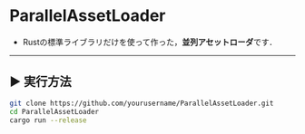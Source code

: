 # ParallelAssetLoader

- Rustの標準ライブラリだけを使って作った，**並列アセットローダ**です．

---


<!--

## 🔍 このプロジェクトでやっていること

- `std::thread` と `mpsc` を使った**並列ファイル読み込み**
- `Instant::now()` を使って読み込み時間を測定し、**逐次 vs 並列**を比較
- シンプルな**固定フレームレートのゲームループ**（30FPS）
- ゲーム的な「ロード完了→描画開始」みたいな流れの再現

---

## 📦 使っているもの

- Rust（標準ライブラリのみ）
- Cargo（ビルドツール）
- アセットは `.txt` や `.json` のダミーファイルを自作しています

---

-->


## ▶️ 実行方法

```bash
git clone https://github.com/yourusername/ParallelAssetLoader.git
cd ParallelAssetLoader
cargo run --release
